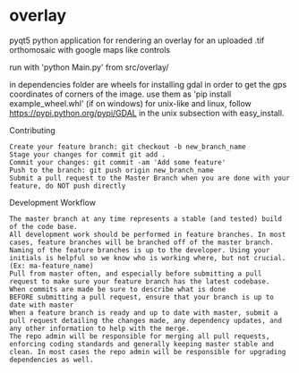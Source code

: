 # overlay

pyqt5 python application for rendering an overlay for an uploaded .tif orthomosaic with google maps like controls

run with 'python Main.py' from src/overlay/

in dependencies folder are wheels for installing gdal in order to get the gps coordinates of corners of the image.
use them as 'pip install example_wheel.whl' (if on windows)
for unix-like and linux, follow https://pypi.python.org/pypi/GDAL in the unix subsection with easy_install.

Contributing

    Create your feature branch: git checkout -b new_branch_name
    Stage your changes for commit git add .
    Commit your changes: git commit -am 'Add some feature'
    Push to the branch: git push origin new_branch_name
    Submit a pull request to the Master Branch when you are done with your feature, do NOT push directly

Development Workflow

    The master branch at any time represents a stable (and tested) build of the code base.
    All development work should be performed in feature branches. In most cases, feature branches will be branched off of the master branch. Naming of the feature branches is up to the developer. Using your initials is helpful so we know who is working where, but not crucial. (Ex: ma-feature_name)
    Pull from master often, and especially before submitting a pull request to make sure your feature branch has the latest codebase.
    When commits are made be sure to describe what is done
    BEFORE submitting a pull request, ensure that your branch is up to date with master
    When a feature branch is ready and up to date with master, submit a pull request detailing the changes made, any dependency updates, and any other information to help with the merge.
    The repo admin will be responsible for merging all pull requests, enforcing coding standards and generally keeping master stable and clean. In most cases the repo admin will be responsible for upgrading dependencies as well.
